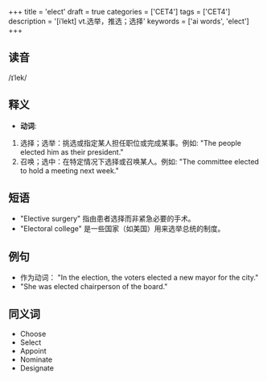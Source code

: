 +++
title = 'elect'
draft = true
categories = ['CET4']
tags = ['CET4']
description = '[iˈlekt] vt.选举，推选；选择'
keywords = ['ai words', 'elect']
+++

## 读音
/ɪˈlek/

## 释义
- **动词**:
1. 选择；选举：挑选或指定某人担任职位或完成某事。例如: "The people elected him as their president." 
2. 召唤；选中：在特定情况下选择或召唤某人。例如: "The committee elected to hold a meeting next week."

## 短语
- "Elective surgery" 指由患者选择而非紧急必要的手术。
- "Electoral college" 是一些国家（如美国）用来选举总统的制度。

## 例句
- 作为动词： "In the election, the voters elected a new mayor for the city."
- "She was elected chairperson of the board."

## 同义词
- Choose
- Select
- Appoint
- Nominate
- Designate
